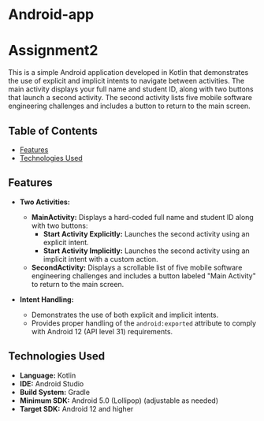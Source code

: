 # Android-app
# Assignment2

This is a simple Android application developed in Kotlin that demonstrates the use of explicit and implicit intents to navigate between activities. The main activity displays your full name and student ID, along with two buttons that launch a second activity. The second activity lists five mobile software engineering challenges and includes a button to return to the main screen.

## Table of Contents

- [Features](#features)
- [Technologies Used](#technologies-used)

## Features

- **Two Activities:**  
  - **MainActivity:** Displays a hard-coded full name and student ID along with two buttons:
    - **Start Activity Explicitly:** Launches the second activity using an explicit intent.
    - **Start Activity Implicitly:** Launches the second activity using an implicit intent with a custom action.
  - **SecondActivity:** Displays a scrollable list of five mobile software engineering challenges and includes a button labeled "Main Activity" to return to the main screen.

- **Intent Handling:**  
  - Demonstrates the use of both explicit and implicit intents.
  - Provides proper handling of the `android:exported` attribute to comply with Android 12 (API level 31) requirements.

## Technologies Used

- **Language:** Kotlin
- **IDE:** Android Studio
- **Build System:** Gradle
- **Minimum SDK:** Android 5.0 (Lollipop) (adjustable as needed)
- **Target SDK:** Android 12 and higher


